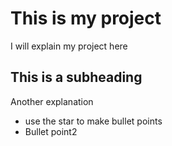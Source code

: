 # This is my project
I will explain my project here

## This is a subheading
Another explanation
* use the star to make bullet points
* Bullet point2
  
